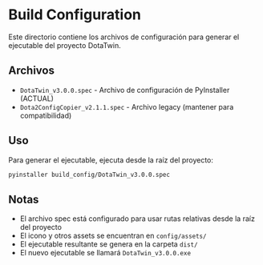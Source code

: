# Build Configuration

Este directorio contiene los archivos de configuración para generar el ejecutable del proyecto DotaTwin.

## Archivos

- `DotaTwin_v3.0.0.spec` - Archivo de configuración de PyInstaller (ACTUAL)
- `Dota2ConfigCopier_v2.1.1.spec` - Archivo legacy (mantener para compatibilidad)

## Uso

Para generar el ejecutable, ejecuta desde la raíz del proyecto:

```bash
pyinstaller build_config/DotaTwin_v3.0.0.spec
```

## Notas

- El archivo spec está configurado para usar rutas relativas desde la raíz del proyecto
- El icono y otros assets se encuentran en `config/assets/`
- El ejecutable resultante se genera en la carpeta `dist/`
- El nuevo ejecutable se llamará `DotaTwin_v3.0.0.exe`
